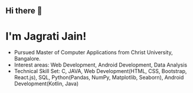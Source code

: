 ## Hi there 👋
# I'm Jagrati Jain!
 
- Pursued Master of Computer Applications from Christ University, Bangalore.
- Interest areas: Web Development, Android Development, Data Analysis
- Technical Skill Set: C, JAVA, Web Development(HTML, CSS, Bootstrap, React.js), SQL, Python(Pandas, NumPy, Matplotlib, Seaborn), Android Development(Kotlin, Java)
<!--
**jagratijain/jagratijain** is a ✨ _special_ ✨ repository because its `README.md` (this file) appears on your GitHub profile.

Here are some ideas to get you started:

- 🔭 I’m currently working on ...
- 🌱 I’m currently learning ...
- 👯 I’m looking to collaborate on ...
- 🤔 I’m looking for help with ...
- 💬 Ask me about ...
- 📫 How to reach me: ...
- 😄 Pronouns: ...
- ⚡ Fun fact: ...
-->
